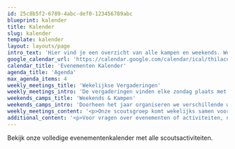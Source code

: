 ```yaml
---
id: 25c8b5f2-6789-4abc-def0-123456789abc
blueprint: kalender
title: Kalender
slug: kalender
template: kalender
layout: layouts/page
intro_text: 'Hier vind je een overzicht van alle kampen en weekends. We vergaderen elke zondag (behalve de eerste zondag van de maand)!'
google_calendar_url: 'https://calendar.google.com/calendar/ical/thilacoloma.be_klasdik3nhnhv0rflmabedaquc%40group.calendar.google.com/public/basic.ics'
calendar_title: 'Evenementen Kalender'
agenda_title: 'Agenda'
max_agenda_items: 4
weekly_meetings_title: 'Wekelijkse Vergaderingen'
weekly_meetings_intro: 'De vergaderingen vinden elke zondag plaats met verschillende tijden voor verschillende leeftijdsgroepen. Afwijkingen worden steeds tijdig meegedeeld - zo is het tijdens examenperiodes vaak op zaterdagavond vergadering.'
weekends_camps_title: 'Weekends & Kampen'
weekends_camps_intro: 'Doorheen het jaar organiseren we verschillende weekends en kampen. Elk weekend heeft zijn eigen karakter en doelgroep, van avontuurlijke overlevingsweekends tot gezamenlijke beloftemomenten.'
weekly_meetings_content: '<p>Onze scoutsgroep komt wekelijks samen voor activiteiten en vergaderingen. Elk tak heeft zijn eigen tijdslot en programma.</p>'
additional_content: '<p>Voor vragen over evenementen of activiteiten, neem contact op met je takleiding of de groepsleiding.</p>'
---
```

Bekijk onze volledige evenementenkalender met alle scoutsactiviteiten.
